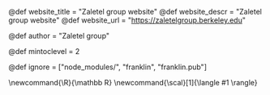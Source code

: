 <!--
Add here global page variables to use throughout your
website.
The website_* must be defined for the RSS to work
-->
@def website_title = "Zaletel group website"
@def website_descr = "Zaletel group website"
@def website_url   = "https://zaletelgroup.berkeley.edu"

@def author = "Zaletel group"

@def mintoclevel = 2

<!--
Add here files or directories that should be ignored by Franklin, otherwise
these files might be copied and, if markdown, processed by Franklin which
you might not want. Indicate directories by ending the name with a `/`.
-->
@def ignore = ["node_modules/", "franklin", "franklin.pub"]

<!--
Add here global latex commands to use throughout your
pages. It can be math commands but does not need to be.
For instance:
* \newcommand{\phrase}{This is a long phrase to copy.}
-->
\newcommand{\R}{\mathbb R}
\newcommand{\scal}[1]{\langle #1 \rangle}
